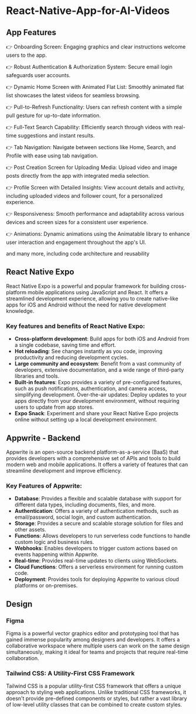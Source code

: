 # React-Native-App-for-AI-Videos

## App Features

👉 Onboarding Screen: Engaging graphics and clear instructions welcome users to the app.

👉 Robust Authentication & Authorization System: Secure email login safeguards user accounts.

👉 Dynamic Home Screen with Animated Flat List: Smoothly animated flat list showcases the latest videos for seamless browsing.

👉 Pull-to-Refresh Functionality: Users can refresh content with a simple pull gesture for up-to-date information.

👉 Full-Text Search Capability: Efficiently search through videos with real-time suggestions and instant results.

👉 Tab Navigation: Navigate between sections like Home, Search, and Profile with ease using tab navigation.

👉 Post Creation Screen for Uploading Media: Upload video and image posts directly from the app with integrated media selection.

👉 Profile Screen with Detailed Insights: View account details and activity, including uploaded videos and follower count, for a personalized experience.

👉 Responsiveness: Smooth performance and adaptability across various devices and screen sizes for a consistent user experience.

👉 Animations: Dynamic animations using the Animatable library to enhance user interaction and engagement throughout the app's UI.

and many more, including code architecture and reusability

## React Native Expo
React Native Expo is a powerful and popular framework for building cross-platform mobile applications using JavaScript and React. It offers a streamlined development experience, allowing you to create native-like apps for iOS and Android without the need for native development knowledge.

### Key features and benefits of React Native Expo:

* **Cross-platform development**: Build apps for both iOS and Android from a single codebase, saving time and effort.
* **Hot reloading**: See changes instantly as you code, improving productivity and reducing development cycles.
* **Large community and ecosystem**: Benefit from a vast community of developers, extensive documentation, and a wide range of third-party libraries and tools.
* **Built-in features**: Expo provides a variety of pre-configured features, such as push notifications, authentication, and camera access, simplifying development.
Over-the-air updates: Deploy updates to your apps directly from your development environment, without requiring users to update from app stores.
* **Expo Snack**: Experiment and share your React Native Expo projects online without setting up a local development environment.

## Appwrite - Backend
Appwrite is an open-source backend platform-as-a-service (BaaS) that provides developers with a comprehensive set of APIs and tools to build modern web and mobile applications. It offers a variety of features that can streamline development and improve efficiency.

### Key Features of Appwrite:

* **Database**: Provides a flexible and scalable database with support for different data types, including documents, files, and more.
* **Authentication**: Offers a variety of authentication methods, such as email/password, social login, and custom authentication.
* **Storage**: Provides a secure and scalable storage solution for files and other assets.
* **Functions**: Allows developers to run serverless code functions to handle custom logic and business rules.
* **Webhooks**: Enables developers to trigger custom actions based on events happening within Appwrite.
* **Real-time**: Provides real-time updates to clients using WebSockets.
* **Cloud Functions**: Offers a serverless environment for running custom code.
* **Deployment**: Provides tools for deploying Appwrite to various cloud platforms or on-premises.

## Design

### Figma
Figma is a powerful vector graphics editor and prototyping tool that has gained immense popularity among designers and developers. It offers a collaborative workspace where multiple users can work on the same design simultaneously, making it ideal for teams and projects that require real-time collaboration.

### Tailwind CSS: A Utility-First CSS Framework

Tailwind CSS is a popular utility-first CSS framework that offers a unique approach to styling web applications. Unlike traditional CSS frameworks, it doesn't provide pre-defined components or styles, but rather a vast library of low-level utility classes that can be combined to create custom styles.
